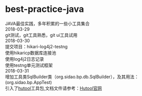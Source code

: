 # best-practice-java

JAVA最佳实践，多年积累的一些小工具集合<br>
2018-03-29<br>
git测试，git工具熟悉，git ui工具试用<br>
2018-03-30<br>
<span>提交项目：</span>hikari-log4j2-testng<br>
使用hikaricp数据库连接池<br>
使用log4j2日志记录<br>
使用testng单元测试框架<br>
2018-03-31<br>
增加工具类SqlBuilder类（org.sidao.bp.db.SqlBuilder），及其用法：(org.sidao.bp.AppTest)<br>
引入了<a href="https://gitee.com/loolly/hutool/" target="_blank">hutool</a>工具包,文档文件请参考：<a href="http://hutool.mydoc.io/" target="_blank">Hutool官网</a>
